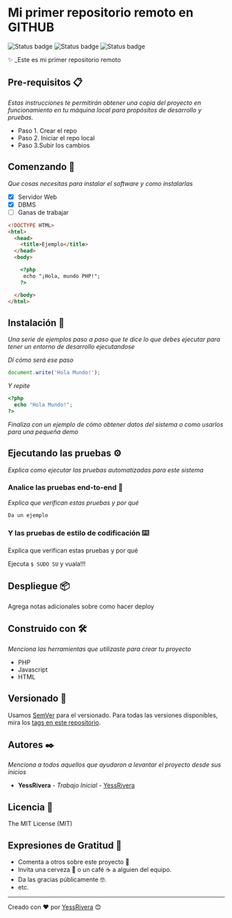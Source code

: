 # Mi primer repositorio remoto en GITHUB
![Status badge](https://img.shields.io/badge/status-in%20progress-blueviolet)
![Status badge](https://img.shields.io/badge/status-done-blue)
![Status badge](https://img.shields.io/badge/status-testing-important)

✨ _Este es mi primer repositorio remoto

## Pre-requisitos 📋

_Estas instrucciones te permitirán obtener una copia del proyecto en funcionamiento en tu máquina local para propósitos de desarrollo y pruebas._

- Paso 1. Crear el repo
- Paso 2. Iniciar el repo local
- Paso 3.Subir los cambios


## Comenzando 🚀

_Que cosas necesitas para instalar el software y como instalarlas_

- [X] Servidor Web
- [X] DBMS
- [ ] Ganas de trabajar

```html
<!DOCTYPE HTML>
<html>
  <head>
    <title>Ejemplo</title>
  </head>
  <body>

    <?php
     echo "¡Hola, mundo PHP!";
    ?>

  </body>
</html>
```

## Instalación 🔧

_Una serie de ejemplos paso a paso que te dice lo que debes ejecutar para tener un entorno de desarrollo ejecutandose_

_Dí cómo será ese paso_

```js
document.write('Hola Mundo!');
```

_Y repite_

```php
<?php 
  echo "Hola Mundo!"; 
?>
```

_Finaliza con un ejemplo de cómo obtener datos del sistema o como usarlos para una pequeña demo_

## Ejecutando las pruebas ⚙️

_Explica como ejecutar las pruebas automatizadas para este sistema_

### Analice las pruebas end-to-end 🔩

_Explica que verifican estas pruebas y por qué_

```
Da un ejemplo
```

### Y las pruebas de estilo de codificación ⌨️

Explica que verifican estas pruebas y por qué

Ejecuta `$ SUDO SU` y vuala!!!

## Despliegue 📦

Agrega notas adicionales sobre como hacer deploy

## Construido con 🛠️

_Menciona las herramientas que utilizaste para crear tu proyecto_

* PHP
* Javascript
* HTML


## Versionado 📌

Usamos [SemVer](http://semver.org/) para el versionado. Para todas las versiones disponibles, mira los [tags en este repositorio](https://github.com/tu/proyecto/tags).

## Autores ✒️

_Menciona a todos aquellos que ayudaron a levantar el proyecto desde sus inicios_

* **YessRivera** - *Trabajo Inicial* - [YessRivera](https://github.com/yessrivera)


## Licencia 📄

The MIT License (MIT)

## Expresiones de Gratitud 🎁

* Comenta a otros sobre este proyecto 📢
* Invita una cerveza 🍺 o un café ☕ a alguien del equipo. 
* Da las gracias públicamente 🤓.
* etc.



---
Creado con ❤️
por [YessRivera](https://github.com/yessrivera) 😊
